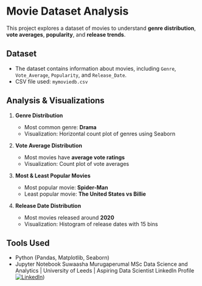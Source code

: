 # Movie Dataset Analysis

This project explores a dataset of movies to understand **genre distribution**, **vote averages**, **popularity**, and **release trends**.

## Dataset
- The dataset contains information about movies, including `Genre`, `Vote_Average`, `Popularity`, and `Release_Date`.
- CSV file used: `mymoviedb.csv`

## Analysis & Visualizations

1. **Genre Distribution**
   - Most common genre: **Drama**
   - Visualization: Horizontal count plot of genres using Seaborn

2. **Vote Average Distribution**
   - Most movies have **average vote ratings**
   - Visualization: Count plot of vote averages

3. **Most & Least Popular Movies**
   - Most popular movie: **Spider-Man**
   - Least popular movie: **The United States vs Billie**

4. **Release Date Distribution**
   - Most movies released around **2020**
   - Visualization: Histogram of release dates with 15 bins

## Tools Used
- Python (Pandas, Matplotlib, Seaborn)
- Jupyter Notebook
Suwaasha Murugaperumal
MSc Data Science and Analytics | University of Leeds | Aspiring Data Scientist
LinkedIn Profile
[![LinkedIn](https://img.shields.io/badge/LinkedIn-Profile-blue?logo=linkedin)](https://www.linkedin.com/in/suwaasham/))


